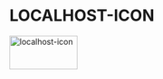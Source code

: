# LOCALHOST-ICON

<img src="https://github.com/qkrdmstlr3/svg-icon-animation/blob/master/localhost-icon/localhost-icon.gif" alt="localhost-icon" width="120" height="60" />
